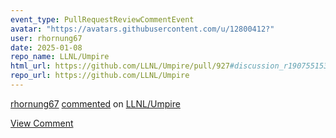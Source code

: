 ```yaml
---
event_type: PullRequestReviewCommentEvent
avatar: "https://avatars.githubusercontent.com/u/12800412?"
user: rhornung67
date: 2025-01-08
repo_name: LLNL/Umpire
html_url: https://github.com/LLNL/Umpire/pull/927#discussion_r1907551533
repo_url: https://github.com/LLNL/Umpire
---
```


<a href='https://github.com/rhornung67' target='_blank'>rhornung67</a> <a href='https://github.com/LLNL/Umpire/pull/927#discussion_r1907551533' target='_blank'>commented</a> on <a href='https://github.com/LLNL/Umpire' target='_blank'>LLNL/Umpire</a>

<a href='https://github.com/LLNL/Umpire/pull/927#discussion_r1907551533' target='_blank'>View Comment</a>
